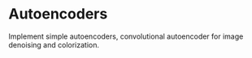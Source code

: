 # Autoencoders
Implement simple autoencoders, convolutional autoencoder for image denoising and colorization.

